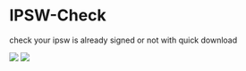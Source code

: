 # IPSW-Check
check your ipsw is already signed or not with quick download 

![](https://cdn.discordapp.com/attachments/922218550633046037/922596054954823690/Screen_Shot_2021-12-20_at_22.03.25.png)
![](https://cdn.discordapp.com/attachments/922218550633046037/922596055206494308/Screen_Shot_2021-12-20_at_22.03.49.png)

